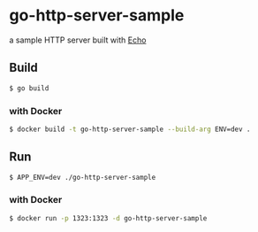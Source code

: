 # go-http-server-sample

a sample HTTP server built with [Echo](https://github.com/labstack/echo)

## Build

``` sh
$ go build
```

### with Docker

``` sh
$ docker build -t go-http-server-sample --build-arg ENV=dev .
```

## Run

``` sh
$ APP_ENV=dev ./go-http-server-sample
```

### with Docker

``` sh
$ docker run -p 1323:1323 -d go-http-server-sample
```

